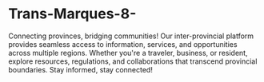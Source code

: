 # Trans-Marques-8-
 Connecting provinces, bridging communities! Our inter-provincial platform provides seamless access to information, services, and opportunities across multiple regions. Whether you're a traveler, business, or resident, explore resources, regulations, and collaborations that transcend provincial boundaries. Stay informed, stay connected!
